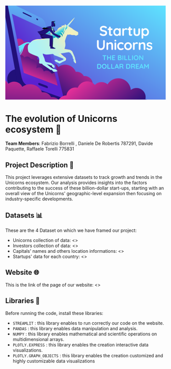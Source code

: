 ![Banner](https://github.com/daniddr22/Data-Visualization-Project/blob/main/1687247097069.png)

# The evolution of Unicorns ecosystem :unicorn:

**Team Members**: Fabrizio Borrelli , Daniele De Robertis 787291, Davide Paquette, Raffaele Torelli 775831

## Project Description :memo:

This project leverages extensive datasets to track growth and trends in the Unicorns ecosystem. Our analysis provides insights into the factors contributing to the success of these billion-dollar start-ups, starting with an overall view of the Unicorns' geographic-level expansion then focusing on industry-specific developments.

## Datasets :bar_chart:

These are the 4 Dataset on which we have framed our project:<br>
- Unicorns collection of data: <><br>
- Investors collection of data: <><br>
- Capitals' names and others location informations: <><br>
- Startups' data for each country: <><br>

## Website :globe_with_meridians:

This is the link of the page of our website: <>

## Libraries :book:
Before running the code, install these libraries:<br>
- `STREAMLIT` : this library enables to run correctly our code on the website.<br>
- `PANDAS` : this library enables data manipulation and analysis.<br>
- `NUMPY` : this library enables mathematical and scientific operations on multidimensional arrays.<br>
- `PLOTLY.EXPRESS` : this library enables the creation interactive data visualizations.
- `PLOTLY.GRAPH_OBJECTS` : this library enables the creation customized and highly customizable data visualizations
